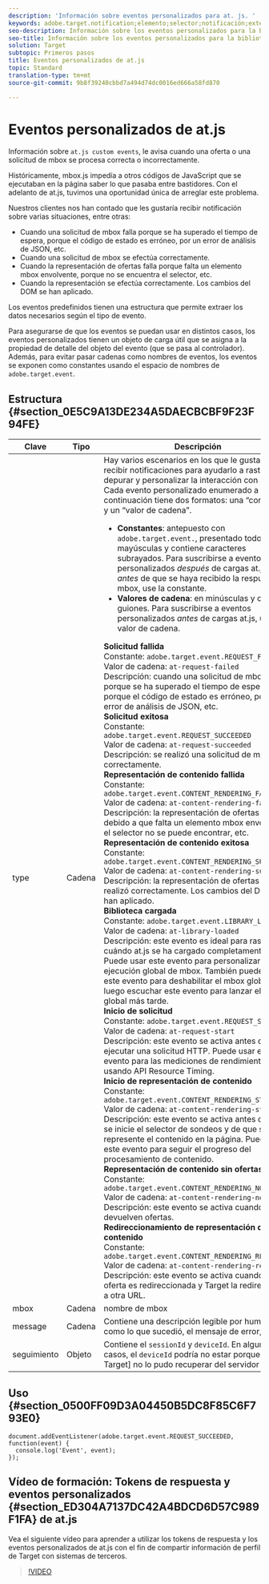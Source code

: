 ```yaml
---
description: 'Información sobre eventos personalizados para at. js. '
keywords: adobe.target.notification;elemento;selector;notificación;extensión
seo-description: Información sobre los eventos personalizados para la biblioteca JavaScript de Adobe Target at. js.
seo-title: Información sobre los eventos personalizados para la biblioteca JavaScript de Adobe Target at. js.
solution: Target
subtopic: Primeros pasos
title: Eventos personalizados de at.js
topic: Standard
translation-type: tm+mt
source-git-commit: 9b8f39240cbbd7a494d74dc0016ed666a58fd870

---
```



# Eventos personalizados de at.js

Información sobre `at.js custom events`, le avisa cuando una oferta o una solicitud de mbox se procesa correcta o incorrectamente.

Históricamente, mbox.js impedía a otros códigos de JavaScript que se ejecutaban en la página saber lo que pasaba entre bastidores. Con el adelanto de at.js, tuvimos una oportunidad única de arreglar este problema.

Nuestros clientes nos han contado que les gustaría recibir notificación sobre varias situaciones, entre otras:

* Cuando una solicitud de mbox falla porque se ha superado el tiempo de espera, porque el código de estado es erróneo, por un error de análisis de JSON, etc.
* Cuando una solicitud de mbox se efectúa correctamente.
* Cuando la representación de ofertas falla porque falta un elemento mbox envolvente, porque no se encuentra el selector, etc.
* Cuando la representación se efectúa correctamente. Los cambios del DOM se han aplicado.

Los eventos predefinidos tienen una estructura que permite extraer los datos necesarios según el tipo de evento.

Para asegurarse de que los eventos se puedan usar en distintos casos, los eventos personalizados tienen un objeto de carga útil que se asigna a la propiedad de detalle del objeto del evento (que se pasa al controlador). Además, para evitar pasar cadenas como nombres de eventos, los eventos se exponen como constantes usando el espacio de nombres de `adobe.target.event`.

## Estructura {#section_0E5C9A13DE234A5DAECBCBF9F23F94FE}

| Clave | Tipo | Descripción |
|--- |--- |--- |
| type | Cadena | Hay varios escenarios en los que le gustaría recibir notificaciones para ayudarlo a rastrear, depurar y personalizar la interacción con at.js.<br>Cada evento personalizado enumerado a continuación tiene dos formatos: una “constante” y un “valor de cadena”.<ul><li>**Constantes**: antepuesto con `adobe.target.event.`, presentado todo en mayúsculas y contiene caracteres subrayados. Para suscribirse a eventos personalizados *después* de cargas at.js pero *antes* de que se haya recibido la respuesta de mbox, use la constante.</li><li>**Valores de cadena**: en minúsculas y contiene guiones. Para suscribirse a eventos personalizados *antes* de cargas at.js, use el valor de cadena.</li></ul>**Solicitud fallida**<br>Constante: `adobe.target.event.REQUEST_FAILED`<br>Valor de cadena: `at-request-failed`<br>Descripción: cuando una solicitud de mbox falla porque se ha superado el tiempo de espera, porque el código de estado es erróneo, por un error de análisis de JSON, etc.<br>**Solicitud exitosa**<br>Constante: `adobe.target.event.REQUEST_SUCCEEDED`<br>Valor de cadena: `at-request-succeeded`<br>Descripción: se realizó una solicitud de mbox correctamente.<br>**Representación de contenido fallida**<br>Constante: `adobe.target.event.CONTENT_RENDERING_FAILED`<br>Valor de cadena: `at-content-rendering-failed`<br>Descripción: la representación de ofertas falló debido a que falta un elemento mbox envolvente, el selector no se puede encontrar, etc.<br>**Representación de contenido exitosa**<br>Constante: `adobe.target.event.CONTENT_RENDERING_SUCCEEDED`<br>Valor de cadena: `at-content-rendering-succeeded`<br>Descripción: la representación de ofertas se realizó correctamente. Los cambios del DOM se han aplicado.<br>**Biblioteca cargada**<br>Constante: `adobe.target.event.LIBRARY_LOADED`<br>Valor de cadena: `at-library-loaded`<br>Descripción: este evento es ideal para rastrear cuándo at.js se ha cargado completamente. Puede usar este evento para personalizar la ejecución global de mbox. También puede usar este evento para deshabilitar el mbox global y luego escuchar este evento para lanzar el mbox global más tarde.<br>**Inicio de solicitud**<br>Constante: `adobe.target.event.REQUEST_START`<br>Valor de cadena: `at-request-start`<br>Descripción: este evento se activa antes de ejecutar una solicitud HTTP. Puede usar este evento para las mediciones de rendimiento usando API Resource Timing.<br>**Inicio de representación de contenido**<br>Constante: `adobe.target.event.CONTENT_RENDERING_START`<br>Valor de cadena: `at-content-rendering-start`<br>Descripción: este evento se activa antes de que se inicie el selector de sondeos y de que se represente el contenido en la página. Puede usar este evento para seguir el progreso del procesamiento de contenido.<br>**Representación de contenido sin ofertas**<br>Constante: `adobe.target.event.CONTENT_RENDERING_NO_OFFERS`<br>Valor de cadena: `at-content-rendering-no-offers`<br>Descripción: este evento se activa cuando no se devuelven ofertas.<br>**Redireccionamiento de representación de contenido**<br>Constante: `adobe.target.event.CONTENT_RENDERING_REDIRECT`<br>Valor de cadena: `at-content-rendering-redirect`<br>Descripción: este evento se activa cuando una oferta es redireccionada y Target la redirecciona a otra URL. |
| mbox | Cadena | nombre de mbox |
| message | Cadena | Contiene una descripción legible por humanos, como lo que sucedió, el mensaje de error, etc. |
| seguimiento | Objeto | Contiene el `sessionId` y `deviceId`. En algunos casos, el `deviceId` podría no estar porque [!DNL Target] no lo pudo recuperar del servidor Edge. |

## Uso {#section_0500FF09D3A04450B5DC8F85C6F793E0}

```
document.addEventListener(adobe.target.event.REQUEST_SUCCEEDED, function(event) { 
  console.log('Event', event); 
});
```

## Vídeo de formación: Tokens de respuesta y eventos personalizados {#section_ED304A7137DC42A4BDCD6D57C989F1FA} de at.js

Vea el siguiente vídeo para aprender a utilizar los tokens de respuesta y los eventos personalizados de at.js con el fin de compartir información de perfil de Target con sistemas de terceros.

>[!VIDEO](https://video.tv.adobe.com/v/23253/)